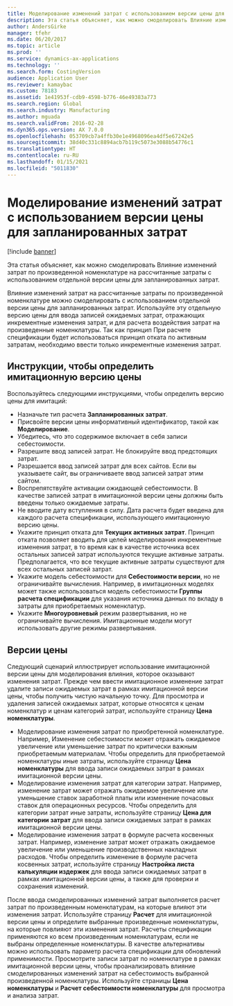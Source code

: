 ```yaml
---
title: Моделирование изменений затрат с использованием версии цены для запланированных затрат
description: Эта статья объясняет, как можно смоделировать Влияние изменений затрат по произведенной номенклатуре на рассчитанные затраты с использованием отдельной версии цены для запланированных затрат.
author: AndersGirke
manager: tfehr
ms.date: 06/20/2017
ms.topic: article
ms.prod: ''
ms.service: dynamics-ax-applications
ms.technology: ''
ms.search.form: CostingVersion
audience: Application User
ms.reviewer: kamaybac
ms.custom: 78183
ms.assetid: 1e41953f-cdb9-4598-b776-46e49383a773
ms.search.region: Global
ms.search.industry: Manufacturing
ms.author: mguada
ms.search.validFrom: 2016-02-28
ms.dyn365.ops.version: AX 7.0.0
ms.openlocfilehash: 053709cb7a4ffb30e1e4968096ea4df5e67242e5
ms.sourcegitcommit: 38d40c331c8894acb7b119c5073e3088b54776c1
ms.translationtype: HT
ms.contentlocale: ru-RU
ms.lasthandoff: 01/15/2021
ms.locfileid: "5011830"
---
```

# <a name="simulate-cost-changes-by-using-a-costing-version-for-planned-costs"></a>Моделирование изменений затрат с использованием версии цены для запланированных затрат

[!include [banner](../includes/banner.md)]

Эта статья объясняет, как можно смоделировать Влияние изменений затрат по произведенной номенклатуре на рассчитанные затраты с использованием отдельной версии цены для запланированных затрат.

Влияние изменений затрат на рассчитанные затраты по произведенной номенклатуре можно смоделировать с использованием отдельной версии цены для запланированных затрат. Используйте эту отдельную версию цены для ввода записей ожидаемых затрат, отражающих инкрементные изменения затрат, и для расчета воздействия затрат на произведенные номенклатуры. Так как принцип При расчете спецификации будет использоваться принцип отката по активным затратам, необходимо ввести только инкрементные изменения затрат.

## <a name="guidelines-for-defining-the-simulation-costing-version"></a>Инструкции, чтобы определить имитационную версию цены
Воспользуйтесь следующими инструкциями, чтобы определить версию цены для имитаций:

-   Назначьте тип расчета **Запланированных затрат**.
-   Присвойте версии цены информативный идентификатор, такой как **Моделирование**.
-   Убедитесь, что это содержимое включает в себя записи себестоимости.
-   Разрешите ввод записей затрат. Не блокируйте ввод предстоящих затрат.
-   Разрешается ввод записей затрат для всех cайтов. Если вы указываете сайт, вы ограничиваете ввод записей затрат этим сайтом.
-   Воспрепятствуйте активации ожидающей себестоимости. В качестве записей затрат в имитационной версии цены должны быть введены только ожидаемые затраты.
-   Не вводите дату вступления в силу. Дата расчета будет введена для каждого расчета спецификации, использующего имитационную версию цены.
-   Укажите принцип отката для **Текущих активных затрат**. Принцип отката позволяет вводить для целей моделирования инкрементные изменения затрат, в то время как в качестве источника всех остальных записей затрат используются текущие активные затраты. Предполагается, что все текущие активные затраты существуют для всех остальных записей затрат.
-   Укажите модель себестоимости для **Себестоимости версии**, но не ограничивайте вычисления. Например, в имитационных моделях может также использоваться модель себестоимости **Группы расчета спецификации** для указания источника данных по вкладу в затраты для приобретаемых номенклатур.
-   Укажите **Многоуровневый** режим развертывания, но не ограничивайте вычисления. Имитационные модели могут использовать другие режимы развертывания.

## <a name="costing-versions"></a>Версии цены
Следующий сценарий иллюстрирует использование имитационной версии цены для моделирования влияния, которое оказывают изменения затрат. Прежде чем ввести имитационное изменение затрат удалите записи ожидаемых затрат в рамках имитационной версии цены, чтобы получить чистую начальную точку. Для просмотра и удаления записей ожидаемых затрат, которые относятся к ценам номенклатур и ценам категорий затрат, используйте страницу **Цена номенклатуры**.

-   Моделирование изменения затрат по приобретенной номенклатуре. Например, Изменение себестоимости может отражать ожидаемое увеличение или уменьшение затрат по критически важным приобретаемым материалам. Чтобы определить для приобретаемой номенклатуры иные затраты, используйте страницу **Цена номенклатуры** для ввода записи ожидаемых затрат в рамках имитационной версии цены.
-   Моделирование изменения затрат для категории затрат. Например, изменение затрат может отражать ожидаемое увеличение или уменьшение ставок заработной платы или изменение почасовых ставок для операционных ресурсов. Чтобы определить для категории затрат иные затраты, используйте страницу **Цена для категории затрат** для ввода записи ожидаемых затрат в рамках имитационной версии цены.
-   Моделирование изменения затрат в формуле расчета косвенных затрат. Например, изменение затрат может отражать ожидаемое увеличение или уменьшение производственных накладных расходов. Чтобы определить изменение в формуле расчета косвенных затрат, используйте страницу **Настройка листа калькуляции издержек** для ввода записи ожидаемых затрат в рамках имитационной версии цены, а также для проверки и сохранения изменений.

После ввода смоделированных изменений затрат выполняется расчет затрат по произведенным номенклатурам, на которые влияют эти изменения затрат. Используйте страницу **Расчет** для имитационной версии цены и определите выбранные произведенные номенклатуры, на которые повлияют эти изменения затрат. Расчеты спецификации применяются ко всем произведенным номенклатурам, если не выбраны определенные номенклатуры. В качестве альтернативы можно использовать параметр расчета спецификации для обновлений применимости. Просмотрите записи затрат по номенклатуре в рамках имитационной версии цены, чтобы проанализировать влияние смоделированных изменений затрат на себестоимость выбранной произведенной номенклатуры. Используйте страницы **Цена номенклатуры** и **Расчет себестоимости номенклатуры** для просмотра и анализа затрат.




